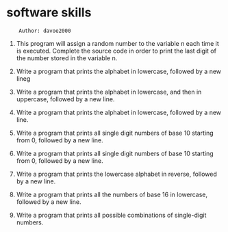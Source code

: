 #		software skills


		Author: davoe2000


1. This program will assign a random number to the variable n each time it is executed. Complete the source code in order to print the last digit of the number stored in the variable n.

2. Write a program that prints the alphabet in lowercase, followed by a new lineg

3. Write a program that prints the alphabet in lowercase, and then in uppercase, followed by a new line.

4. Write a program that prints the alphabet in lowercase, followed by a new line.

5. Write a program that prints all single digit numbers of base 10 starting from 0, followed by a new line.

6. Write a program that prints all single digit numbers of base 10 starting from 0, followed by a new line.

7. Write a program that prints the lowercase alphabet in reverse, followed by a new line.

8. Write a program that prints all the numbers of base 16 in lowercase, followed by a new line.

9. Write a program that prints all possible combinations of single-digit numbers.
